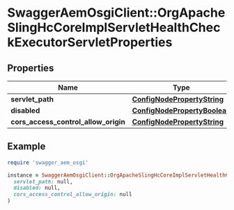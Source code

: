 # SwaggerAemOsgiClient::OrgApacheSlingHcCoreImplServletHealthCheckExecutorServletProperties

## Properties

| Name | Type | Description | Notes |
| ---- | ---- | ----------- | ----- |
| **servlet_path** | [**ConfigNodePropertyString**](ConfigNodePropertyString.md) |  | [optional] |
| **disabled** | [**ConfigNodePropertyBoolean**](ConfigNodePropertyBoolean.md) |  | [optional] |
| **cors_access_control_allow_origin** | [**ConfigNodePropertyString**](ConfigNodePropertyString.md) |  | [optional] |

## Example

```ruby
require 'swagger_aem_osgi'

instance = SwaggerAemOsgiClient::OrgApacheSlingHcCoreImplServletHealthCheckExecutorServletProperties.new(
  servlet_path: null,
  disabled: null,
  cors_access_control_allow_origin: null
)
```

